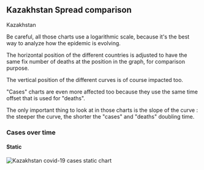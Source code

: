 ## Kazakhstan Spread comparison 

Kazakhstan



Be careful, all those charts use a logarithmic scale, because it's the best way to analyze how the epidemic is evolving.
 
The horizontal position of the different countries is adjusted to have the same fix number of deaths at the position in the graph, for comparison purpose.

The vertical position of the different curves is of course impacted too.

"Cases" charts are even more affected too because they use the same time offset that is used for "deaths".

The only important thing to look at in those charts is the slope of the curve : the steeper the curve, the shorter the "cases" and "deaths" doubling time.



 
### Cases over time
 
#### Static
![Kazakhstan covid-19 cases static chart](https://raw.githubusercontent.com/madlag/coronavirus_study/master/notebooks/graphs/2020-03-20/countries/Kazakhstan/2020-03-20_Kazakhstan_deaths.png "Kazakhstan covid-19 cases static chart")   

